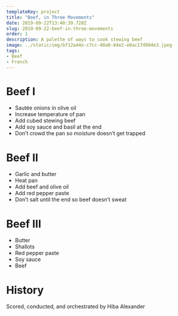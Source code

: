 ```yaml
---
templateKey: project
title: "Beef, in Three Movements"
date: 2019-09-22T13:40:39.728Z
slug: 2019-09-22-beef-in-three-movements
order: 1
description: A palette of ways to cook stewing beef
image: ../static/img/bf12a44e-c7cc-40a0-84e2-e0ac17d984e3.jpeg
tags:
- Beef
- French
---
```


# Beef I

- Sautée onions in olive oil
- Increase temperature of pan
- Add cubed stewing beef
- Add soy sauce and basil at the end
- Don’t crowd the pan so moisture doesn’t get trapped

# Beef II

- Garlic and butter
- Heat pan
- Add beef and olive oil
- Add red pepper paste
- Don’t salt until the end so beef doesn’t sweat

# Beef III

- Butter
- Shallots
- Red pepper paste
- Soy sauce
- Beef

# History

Scored, conducted, and orchestrated by Hiba Alexander
